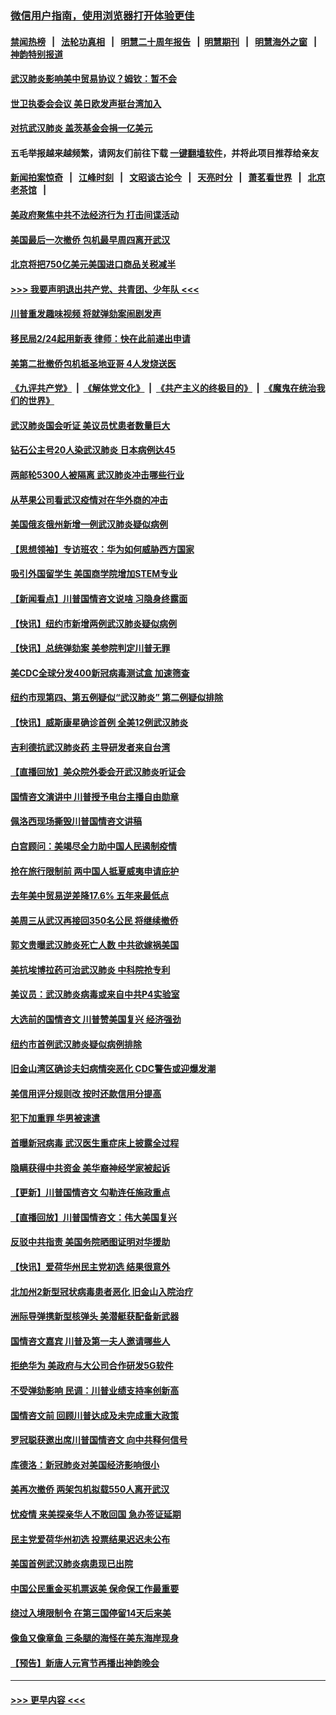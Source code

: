### [微信用户指南，使用浏览器打开体验更佳](https://github.com/gfw-breaker/banned-news1/blob/master/indexes/wechat-guide.md?t=0)
#### [禁闻热榜](热点新闻.md?t=0)  &nbsp;&nbsp;|&nbsp;&nbsp; [法轮功真相](https://github.com/gfw-breaker/truth/blob/master/README.md?t=0) &nbsp;&nbsp;|&nbsp;&nbsp; [明慧二十周年报告](https://github.com/gfw-breaker/mh-reports/blob/master/README.md?t=0) &nbsp;&nbsp;|&nbsp;&nbsp;[明慧期刊](https://github.com/gfw-breaker/mh-qikan) &nbsp;&nbsp;|&nbsp;&nbsp; [明慧海外之窗](https://github.com/gfw-breaker/mh-news/blob/master/README.md?t=0) &nbsp;&nbsp;|&nbsp;&nbsp; [神韵特别报道](https://github.com/gfw-breaker/mh-news/blob/master/shenyun.md?t=0)
#### [武汉肺炎影响美中贸易协议？姆钦：暂不会](../pages/nsc412/n11849497.md?t=02070144) 
#### [世卫执委会会议 美日欧发声挺台湾加入](../pages/nsc412/n11849433.md?t=02070144) 
#### [对抗武汉肺炎 盖茨基金会捐一亿美元](../pages/nsc412/n11848953.md?t=02070144) 
#### 五毛举报越来越频繁，请网友们前往下载 [一键翻墙软件](https://github.com/gfw-breaker/ssr-accounts)，并将此项目推荐给亲友
#### [新闻拍案惊奇](https://github.com/gfw-breaker/banned-news1/blob/master/pages/link4.md) &nbsp;&nbsp;|&nbsp;&nbsp; [江峰时刻](https://github.com/gfw-breaker/banned-news1/blob/master/pages/link4.md) &nbsp;&nbsp;|&nbsp;&nbsp; [文昭谈古论今](https://github.com/gfw-breaker/banned-news1/blob/master/pages/link4.md) &nbsp;&nbsp;|&nbsp;&nbsp; [天亮时分](https://github.com/gfw-breaker/banned-news1/blob/master/pages/link4.md) &nbsp;&nbsp;|&nbsp;&nbsp; [萧茗看世界](https://github.com/gfw-breaker/banned-news1/blob/master/pages/link4.md) &nbsp;&nbsp;|&nbsp;&nbsp; [北京老茶馆](https://github.com/gfw-breaker/banned-news1/blob/master/pages/link4.md) &nbsp;&nbsp;|&nbsp;&nbsp; 
#### [美政府聚焦中共不法经济行为 打击间谍活动](../pages/nsc412/n11849322.md?t=02070144) 
#### [美国最后一次撤侨 包机最早周四离开武汉](../pages/nsc412/n11849395.md?t=02070144) 
#### [北京将把750亿美元美国进口商品关税减半](../pages/nsc412/n11848896.md?t=02070144) 
#### [>>> 我要声明退出共产党、共青团、少年队 <<<](https://github.com/begood0513/goodnews/blob/master/quit/letter.md) 
#### [川普重发趣味视频 将就弹劾案闹剧发声](../pages/nsc412/n11848715.md?t=02070144) 
#### [移民局2/24起用新表  律师：快在此前递出申请](../pages/nsc412/n11848220.md?t=02070144) 
#### [美第二批撤侨包机抵圣地亚哥 4人发烧送医](../pages/nsc412/n11847923.md?t=02070144) 
#### [《九评共产党》](https://github.com/begood0513/9ping.md/blob/master/README.md) &nbsp;|&nbsp; [《解体党文化》](../../../../jtdwh.md/blob/master/README.md)  &nbsp;|&nbsp; [《共产主义的终极目的》](../../../../gczydzjmd.md/blob/master/README.md) &nbsp;|&nbsp; [《魔鬼在统治我们的世界》](../../../../mgztzwmdsj.md/blob/master/README.md) 
#### [武汉肺炎国会听证 美议员忧患者数量巨大](../pages/nsc412/n11844851.md?t=02070144) 
#### [钻石公主号20人染武汉肺炎 日本病例达45](../pages/nsc412/n11847823.md?t=02070144) 
#### [两邮轮5300人被隔离 武汉肺炎冲击哪些行业](../pages/nsc412/n11847456.md?t=02070144) 
#### [从苹果公司看武汉疫情对在华外商的冲击](../pages/nsc412/n11847586.md?t=02070144) 
#### [美国俄亥俄州新增一例武汉肺炎疑似病例](../pages/nsc412/n11847714.md?t=02070144) 
#### [【思想领袖】专访班农：华为如何威胁西方国家](../pages/nsc412/n11847306.md?t=02070144) 
#### [吸引外国留学生 美国商学院增加STEM专业](../pages/nsc412/n11847417.md?t=02070144) 
#### [【新闻看点】川普国情咨文说啥 习隐身终露面](../pages/nsc412/n11847016.md?t=02070144) 
#### [【快讯】纽约市新增两例武汉肺炎疑似病例](../pages/nsc412/n11847250.md?t=02070144) 
#### [【快讯】总统弹劾案 美参院判定川普无罪](../pages/nsc412/n11847316.md?t=02070144) 
#### [美CDC全球分发400新冠病毒测试盒 加速筛查](../pages/nsc412/n11847260.md?t=02070144) 
#### [纽约市现第四、第五例疑似“武汉肺炎”   第二例疑似排除](../pages/nsc412/n11847332.md?t=02070144) 
#### [【快讯】威斯康星确诊首例 全美12例武汉肺炎](../pages/nsc412/n11847162.md?t=02070144) 
#### [吉利德抗武汉肺炎药 主导研发者来自台湾](../pages/nsc412/n11847064.md?t=02070144) 
#### [【直播回放】美众院外委会开武汉肺炎听证会](../pages/nsc412/n11846727.md?t=02070144) 
#### [国情咨文演讲中 川普授予电台主播自由勋章](../pages/nsc412/n11846815.md?t=02070144) 
#### [佩洛西现场撕毁川普国情咨文讲稿](../pages/nsc412/n11846724.md?t=02070144) 
#### [白宫顾问：美竭尽全力助中国人民遏制疫情](../pages/nsc412/n11846756.md?t=02070144) 
#### [抢在旅行限制前 两中国人抵夏威夷申请庇护](../pages/nsc412/n11846866.md?t=02070144) 
#### [去年美中贸易逆差降17.6% 五年来最低点](../pages/nsc412/n11846755.md?t=02070144) 
#### [美周三从武汉再接回350名公民 将继续撤侨](../pages/nsc412/n11846705.md?t=02070144) 
#### [郭文贵曝武汉肺炎死亡人数 中共欲嫁祸美国](../pages/nsc412/n11846240.md?t=02070144) 
#### [美抗埃博拉药可治武汉肺炎 中科院抢专利](../pages/nsc412/n11846409.md?t=02070144) 
#### [美议员：武汉肺炎病毒或来自中共P4实验室](../pages/nsc412/n11846043.md?t=02070144) 
#### [大选前的国情咨文 川普赞美国复兴 经济强劲](../pages/nsc412/n11845526.md?t=02070144) 
#### [纽约市首例武汉肺炎疑似病例排除](../pages/nsc412/n11844989.md?t=02070144) 
#### [旧金山湾区确诊夫妇病情突恶化 CDC警告或迎爆发潮](../pages/nsc412/n11845730.md?t=02070144) 
#### [美信用评分规则改  按时还款信用分提高](../pages/nsc412/n11845488.md?t=02070144) 
#### [犯下加重罪 华男被速遣](../pages/nsc412/n11845476.md?t=02070144) 
#### [首曝新冠病毒 武汉医生重症床上披露全过程](../pages/nsc412/n11845150.md?t=02070144) 
#### [隐瞒获得中共资金 美华裔神经学家被起诉](../pages/nsc412/n11844879.md?t=02070144) 
#### [【更新】川普国情咨文 勾勒连任施政重点](../pages/nsc412/n11845223.md?t=02070144) 
#### [【直播回放】川普国情咨文：伟大美国复兴](../pages/nsc412/n11842079.md?t=02070144) 
#### [反驳中共指责 美国务院晒图证明对华援助](../pages/nsc412/n11844859.md?t=02070144) 
#### [【快讯】爱荷华州民主党初选 结果很意外](../pages/nsc412/n11844878.md?t=02070144) 
#### [北加州2新型冠状病毒患者恶化 旧金山入院治疗](../pages/nsc412/n11844842.md?t=02070144) 
#### [洲际导弹携新型核弹头 美潜艇获配备新武器](../pages/nsc412/n11844680.md?t=02070144) 
#### [国情咨文嘉宾 川普及第一夫人邀请哪些人](../pages/nsc412/n11844712.md?t=02070144) 
#### [拒绝华为 美政府与大公司合作研发5G软件](../pages/nsc412/n11844625.md?t=02070144) 
#### [不受弹劾影响 民调：川普业绩支持率创新高](../pages/nsc412/n11844622.md?t=02070144) 
#### [国情咨文前 回顾川普达成及未完成重大政策](../pages/nsc412/n11844581.md?t=02070144) 
#### [罗冠聪获邀出席川普国情咨文 向中共释何信号](../pages/nsc412/n11844355.md?t=02070144) 
#### [库德洛：新冠肺炎对美国经济影响很小](../pages/nsc412/n11844418.md?t=02070144) 
#### [美再次撤侨 两架包机拟载550人离开武汉](../pages/nsc412/n11844407.md?t=02070144) 
#### [忧疫情 来美探亲华人不敢回国 急办签证延期](../pages/nsc412/n11843344.md?t=02070144) 
#### [民主党爱荷华州初选 投票结果迟迟未公布](../pages/nsc412/n11844207.md?t=02070144) 
#### [美国首例武汉肺炎病患现已出院](../pages/nsc412/n11842740.md?t=02070144) 
#### [中国公民重金买机票返美 保命保工作最重要](../pages/nsc412/n11843282.md?t=02070144) 
#### [绕过入境限制令  在第三国停留14天后来美](../pages/nsc412/n11843341.md?t=02070144) 
#### [像鱼又像章鱼 三条腿的海怪在美东海岸现身](../pages/nsc412/n11843092.md?t=02070144) 
#### [【预告】新唐人元宵节再播出神韵晚会](../pages/nsc412/n11843192.md?t=02070144) 

----
#### [ >>> 更早内容 <<< ](../indexes/nsc412-earlier.md)
